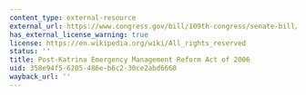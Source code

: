```yaml
---
content_type: external-resource
external_url: https://www.congress.gov/bill/109th-congress/senate-bill/3721
has_external_license_warning: true
license: https://en.wikipedia.org/wiki/All_rights_reserved
status: ''
title: Post-Katrina Emergency Management Reform Act of 2006
uid: 358e94f5-6205-486e-b6c2-30ce2abd6660
wayback_url: ''
---
```

